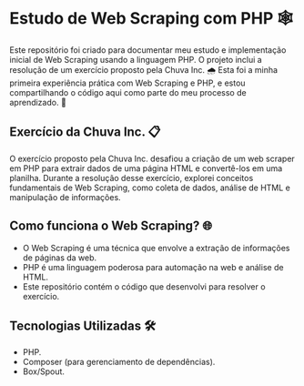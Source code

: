 # Estudo de Web Scraping com PHP 🕸️

Este repositório foi criado para documentar meu estudo e implementação inicial de Web Scraping usando a linguagem PHP. O projeto inclui a resolução de um exercício proposto pela Chuva Inc. 🌧️ Esta foi a minha primeira experiência prática com Web Scraping e PHP, e estou compartilhando o código aqui como parte do meu processo de aprendizado. 🚀

## Exercício da Chuva Inc. 📋

O exercício proposto pela Chuva Inc. desafiou a criação de um web scraper em PHP para extrair dados de uma página HTML e convertê-los em uma planilha. Durante a resolução desse exercício, explorei conceitos fundamentais de Web Scraping, como coleta de dados, análise de HTML e manipulação de informações.

## Como funciona o Web Scraping? 🌐

- O Web Scraping é uma técnica que envolve a extração de informações de páginas da web.
- PHP é uma linguagem poderosa para automação na web e análise de HTML.
- Este repositório contém o código que desenvolvi para resolver o exercício.


## Tecnologias Utilizadas 🛠️

- PHP.
- Composer (para gerenciamento de dependências).
- Box/Spout.
